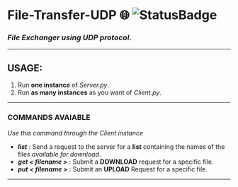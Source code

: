 # File-Transfer-UDP 🌐 ![StatusBadge](https://badgen.net/badge/Status/Completed/green)
### *File Exchanger using UDP protocol.*

___

## **USAGE:**
 1. Run **one instance** of *Server.py*.
 2. Run **as many instances** as you want of *Client.py*.
 
___

### **COMMANDS AVAIABLE**

*Use this command through the Client instance*

- ***list*** : Send a request to the server for a **list** containing the names of the files *available for download*.
- ***get < filename >*** : Submit a **DOWNLOAD** request for a specific file.
- ***put < filename >*** : Submit an **UPLOAD** Request for a specific file.

___

